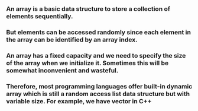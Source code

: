 

### An array is a basic data structure to store a collection of elements sequentially.

### But elements can be accessed randomly since each element in the array can be identified by an array index.

### An array has a fixed capacity and we need to specify the size of the array when we initialize it. Sometimes this will be somewhat inconvenient and wasteful.

### Therefore, most programming languages offer built-in dynamic array which is still a random access list data structure but with variable size. For example, we have vector in C++


